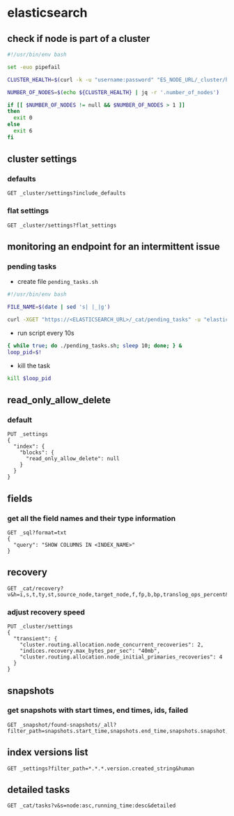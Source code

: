 # elasticsearch

## check if node is part of a cluster

```bash
#!/usr/bin/env bash

set -euo pipefail

CLUSTER_HEALTH=$(curl -k -u "username:password" "ES_NODE_URL/_cluster/health?pretty")

NUMBER_OF_NODES=$(echo ${CLUSTER_HEALTH} | jq -r '.number_of_nodes')

if [[ $NUMBER_OF_NODES != null && $NUMBER_OF_NODES > 1 ]]
then
  exit 0
else
  exit 6
fi
```

## cluster settings

### defaults

```eb
GET _cluster/settings?include_defaults
```

### flat settings

```eb
GET _cluster/settings?flat_settings
```

## monitoring an endpoint for an intermittent issue

### pending tasks

- create file `pending_tasks.sh`

```bash
#!/usr/bin/env bash

FILE_NAME=$(date | sed 's| |_|g')

curl -XGET "https://<ELASTICSEARCH_URL>/_cat/pending_tasks" -u "elastic:<PASSWORD>" -k >$FILE_NAME.log
```

- run script every 10s

```bash
{ while true; do ./pending_tasks.sh; sleep 10; done; } &
loop_pid=$!
```

- kill the task

```bash
kill $loop_pid
```

## read_only_allow_delete

### default

```eb
PUT _settings
{
  "index": {
    "blocks": {
      "read_only_allow_delete": null
    }
  }
}
```

## fields

### get all the field names and their type information

```eb
GET _sql?format=txt
{
  "query": "SHOW COLUMNS IN <INDEX_NAME>"
}
```

## recovery

```eb
GET _cat/recovery?v&h=i,s,t,ty,st,source_node,target_node,f,fp,b,bp,translog_ops_percent&s=ty:desc,index,bp:desc&active_only
```

### adjust recovery speed

```eb
PUT _cluster/settings
{
  "transient": {
    "cluster.routing.allocation.node_concurrent_recoveries": 2,
    "indices.recovery.max_bytes_per_sec": "40mb",
    "cluster.routing.allocation.node_initial_primaries_recoveries": 4
  }
}
```

## snapshots

### get snapshots with start times, end times, ids, failed

```eb
GET _snapshot/found-snapshots/_all?filter_path=snapshots.start_time,snapshots.end_time,snapshots.snapshot,snapshots.shards.failed
```

## index versions list

```eb
GET _settings?filter_path=*.*.*.version.created_string&human
```

## detailed tasks

```eb
GET _cat/tasks?v&s=node:asc,running_time:desc&detailed
```
